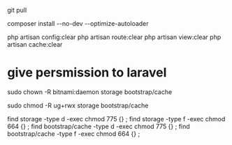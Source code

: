 git pull

composer install --no-dev --optimize-autoloader

php artisan config:clear
php artisan route:clear
php artisan view:clear
php artisan cache:clear

# give persmission to laravel
sudo chown -R bitnami:daemon storage bootstrap/cache

sudo chmod -R ug+rwx storage bootstrap/cache

find storage -type d -exec chmod 775 {} \;
find storage -type f -exec chmod 664 {} \;
find bootstrap/cache -type d -exec chmod 775 {} \;
find bootstrap/cache -type f -exec chmod 664 {} \;